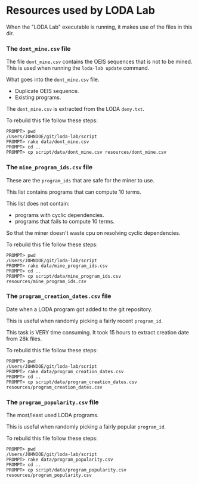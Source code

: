 # Resources used by LODA Lab

When the "LODA Lab" executable is running, it makes use of the files in this dir.


### The `dont_mine.csv` file

The file `dont_mine.csv` contains the OEIS sequences that is not to be mined.
This is used when running the `loda-lab update` command.

What goes into the `dont_mine.csv` file.

- Duplicate OEIS sequence.
- Existing programs.

The `dont_mine.csv` is extracted from the LODA `deny.txt`.

To rebuild this file follow these steps:

```
PROMPT> pwd
/Users/JOHNDOE/git/loda-lab/script
PROMPT> rake data/dont_mine.csv
PROMPT> cd ..
PROMPT> cp script/data/dont_mine.csv resources/dont_mine.csv
```

### The `mine_program_ids.csv` file

These are the `program_ids` that are safe for the miner to use.

This list contains programs that can compute 10 terms.

This list does not contain:
- programs with cyclic dependencies.
- programs that fails to compute 10 terms.
 
So that the miner doesn't waste cpu on resolving cyclic dependencies.

To rebuild this file follow these steps:

```
PROMPT> pwd
/Users/JOHNDOE/git/loda-lab/script
PROMPT> rake data/mine_program_ids.csv
PROMPT> cd ..
PROMPT> cp script/data/mine_program_ids.csv resources/mine_program_ids.csv
```


### The `program_creation_dates.csv` file

Date when a LODA program got added to the git repository.

This is useful when randomly picking a fairly recent `program_id`.

This task is VERY time consuming. It took 15 hours to extract creation date from 28k files.

To rebuild this file follow these steps:

```
PROMPT> pwd
/Users/JOHNDOE/git/loda-lab/script
PROMPT> rake data/program_creation_dates.csv
PROMPT> cd ..
PROMPT> cp script/data/program_creation_dates.csv resources/program_creation_dates.csv
```


### The `program_popularity.csv` file

The most/least used LODA programs.

This is useful when randomly picking a fairly popular `program_id`.

To rebuild this file follow these steps:

```
PROMPT> pwd
/Users/JOHNDOE/git/loda-lab/script
PROMPT> rake data/program_popularity.csv
PROMPT> cd ..
PROMPT> cp script/data/program_popularity.csv resources/program_popularity.csv
```


